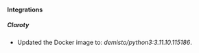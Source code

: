
#### Integrations

##### Claroty

- Updated the Docker image to: *demisto/python3:3.11.10.115186*.
